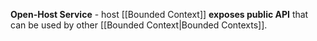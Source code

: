 **Open-Host Service** - host [[Bounded Context]] **exposes public API** that can be used by other [[Bounded Context|Bounded Contexts]].

